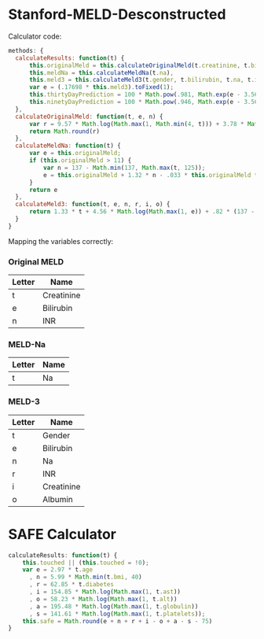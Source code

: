 # Stanford-MELD-Desconstructed

Calculator code:
```js
methods: {
  calculateResults: function(t) {
      this.originalMeld = this.calculateOriginalMeld(t.creatinine, t.bilirubin, t.inr),
      this.meldNa = this.calculateMeldNa(t.na),
      this.meld3 = this.calculateMeld3(t.gender, t.bilirubin, t.na, t.inr, t.creatinine, t.albumin);
      var e = (.17698 * this.meld3).toFixed(1);
      this.thirtyDayPrediction = 100 * Math.pow(.981, Math.exp(e - 3.56)),
      this.ninetyDayPrediction = 100 * Math.pow(.946, Math.exp(e - 3.56))
  },
  calculateOriginalMeld: function(t, e, n) {
      var r = 9.57 * Math.log(Math.max(1, Math.min(4, t))) + 3.78 * Math.log(Math.max(1, e)) + 11.2 * Math.log(Math.max(1, n)) + 6.43;
      return Math.round(r)
  },
  calculateMeldNa: function(t) {
      var e = this.originalMeld;
      if (this.originalMeld > 11) {
          var n = 137 - Math.min(137, Math.max(t, 125));
          e = this.originalMeld + 1.32 * n - .033 * this.originalMeld * n
      }
      return e
  },
  calculateMeld3: function(t, e, n, r, i, o) {
      return 1.33 * t + 4.56 * Math.log(Math.max(1, e)) + .82 * (137 - Math.min(137, Math.max(n, 125))) - .24 * (137 - Math.min(137, Math.max(n, 125))) * Math.log(Math.max(1, e)) + 9.09 * Math.log(Math.max(1, r)) + 11.14 * Math.log(Math.max(1, Math.min(3, i))) + 1.85 * (3.5 - Math.max(Math.min(o, 3.5), 1.5)) - 1.83 * (3.5 - Math.max(Math.min(o, 3.5), 1.5)) * Math.log(Math.max(1, Math.min(3, i))) + 6
  }
}
```

Mapping the variables correctly:

<!-- Create a table of all the variables in the function and their corresponding values -->

### Original MELD

| Letter | Name |
| --- | --- |
| t | Creatinine |
| e | Bilirubin |
| n | INR |

### MELD-Na

| Letter | Name |
| --- | --- |
| t | Na |

### MELD-3

| Letter | Name |
| --- | --- |
| t | Gender |
| e | Bilirubin |
| n | Na |
| r | INR |
| i | Creatinine |
| o | Albumin |

# SAFE Calculator

```js
calculateResults: function(t) {
    this.touched || (this.touched = !0);
    var e = 2.97 * t.age
      , n = 5.99 * Math.min(t.bmi, 40)
      , r = 62.85 * t.diabetes
      , i = 154.85 * Math.log(Math.max(1, t.ast))
      , o = 58.23 * Math.log(Math.max(1, t.alt))
      , a = 195.48 * Math.log(Math.max(1, t.globulin))
      , s = 141.61 * Math.log(Math.max(1, t.platelets));
    this.safe = Math.round(e + n + r + i - o + a - s - 75)
}
```
